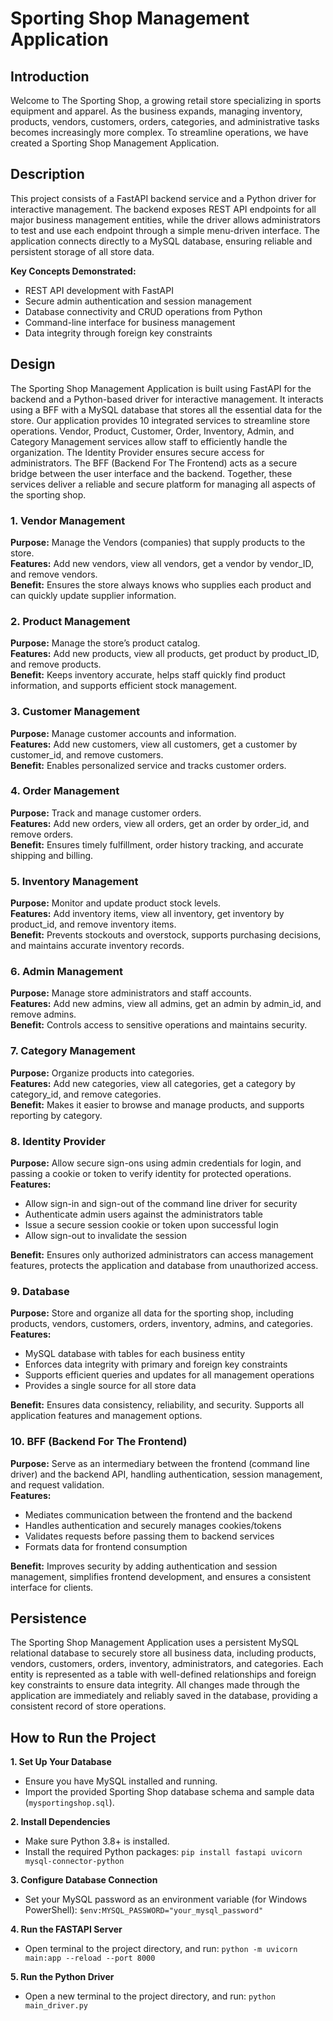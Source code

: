 # Sporting Shop Management Application

## Introduction

Welcome to The Sporting Shop, a growing retail store specializing in sports equipment and apparel. As the business expands, managing inventory, products, vendors, customers, orders, categories, and administrative tasks becomes increasingly more complex. To streamline operations, we have created a Sporting Shop Management Application.


## Description

This project consists of a FastAPI backend service and a Python driver for interactive management. The backend exposes REST API endpoints for all major business management entities, while the driver allows administrators to test and use each endpoint through a simple menu-driven interface. The application connects directly to a MySQL database, ensuring reliable and persistent storage of all store data.

**Key Concepts Demonstrated:**
- REST API development with FastAPI
- Secure admin authentication and session management
- Database connectivity and CRUD operations from Python
- Command-line interface for business management
- Data integrity through foreign key constraints

## Design

The Sporting Shop Management Application is built using FastAPI for the backend and a Python-based driver for interactive management. It interacts using a BFF with a MySQL database that stores all the essential data for the store. Our application provides 10 integrated services to streamline store operations. Vendor, Product, Customer, Order, Inventory, Admin, and Category Management services allow staff to efficiently handle the organization. The Identity Provider ensures secure access for administrators. The BFF (Backend For The Frontend) acts as a secure bridge between the user interface and the backend. Together, these services deliver a reliable and secure platform for managing all aspects of the sporting shop.

### 1. Vendor Management
**Purpose:** Manage the Vendors (companies) that supply products to the store.  
**Features:** Add new vendors, view all vendors, get a vendor by vendor_ID, and remove vendors.  
**Benefit:** Ensures the store always knows who supplies each product and can quickly update supplier information.

### 2. Product Management
**Purpose:** Manage the store’s product catalog.  
**Features:** Add new products, view all products, get product by product_ID, and remove products.  
**Benefit:** Keeps inventory accurate, helps staff quickly find product information, and supports efficient stock management.

### 3. Customer Management
**Purpose:** Manage customer accounts and information.  
**Features:** Add new customers, view all customers, get a customer by customer_id, and remove customers.  
**Benefit:** Enables personalized service and tracks customer orders.

### 4. Order Management
**Purpose:** Track and manage customer orders.  
**Features:** Add new orders, view all orders, get an order by order_id, and remove orders.  
**Benefit:** Ensures timely fulfillment, order history tracking, and accurate shipping and billing.

### 5. Inventory Management
**Purpose:** Monitor and update product stock levels.  
**Features:** Add inventory items, view all inventory, get inventory by product_id, and remove inventory items.  
**Benefit:** Prevents stockouts and overstock, supports purchasing decisions, and maintains accurate inventory records.

### 6. Admin Management
**Purpose:** Manage store administrators and staff accounts.  
**Features:** Add new admins, view all admins, get an admin by admin_id, and remove admins.  
**Benefit:** Controls access to sensitive operations and maintains security.

### 7. Category Management
**Purpose:** Organize products into categories.  
**Features:** Add new categories, view all categories, get a category by category_id, and remove categories.  
**Benefit:** Makes it easier to browse and manage products, and supports reporting by category.

### 8. Identity Provider
**Purpose:** Allow secure sign-ons using admin credentials for login, and passing a cookie or token to verify identity for protected operations.  
**Features:**  
- Allow sign-in and sign-out of the command line driver for security  
- Authenticate admin users against the administrators table  
- Issue a secure session cookie or token upon successful login  
- Allow sign-out to invalidate the session
  
**Benefit:** Ensures only authorized administrators can access management features, protects the application and database from unauthorized access.

### 9. Database
**Purpose:** Store and organize all data for the sporting shop, including products, vendors, customers, orders, inventory, admins, and categories.  
**Features:**  
- MySQL database with tables for each business entity  
- Enforces data integrity with primary and foreign key constraints  
- Supports efficient queries and updates for all management operations  
- Provides a single source for all store data
  
**Benefit:** Ensures data consistency, reliability, and security. Supports all application features and management options.

### 10. BFF (Backend For The Frontend)
**Purpose:** Serve as an intermediary between the frontend (command line driver) and the backend API, handling authentication, session management, and request validation.  
**Features:**  
- Mediates communication between the frontend and the backend  
- Handles authentication and securely manages cookies/tokens  
- Validates requests before passing them to backend services  
- Formats data for frontend consumption
  
**Benefit:** Improves security by adding authentication and session management, simplifies frontend development, and ensures a consistent interface for clients.


## Persistence

The Sporting Shop Management Application uses a persistent MySQL relational database to securely store all business data, including products, vendors, customers, orders, inventory, administrators, and categories. Each entity is represented as a table with well-defined relationships and foreign key constraints to ensure data integrity. All changes made through the application are immediately and reliably saved in the database, providing a consistent record of store operations.


## How to Run the Project

**1. Set Up Your Database**
- Ensure you have MySQL installed and running.
- Import the provided Sporting Shop database schema and sample data (`mysportingshop.sql`).

**2. Install Dependencies**
- Make sure Python 3.8+ is installed.
- Install the required Python packages: `pip install fastapi uvicorn mysql-connector-python`


**3. Configure Database Connection**
- Set your MySQL password as an environment variable (for Windows PowerShell):  `$env:MYSQL_PASSWORD="your_mysql_password"`

**4. Run the FASTAPI Server**
- Open terminal to the project directory, and run: `python -m uvicorn main:app --reload --port 8000`

**5. Run the Python Driver**
- Open a new terminal to the project directory, and run: `python main_driver.py`
